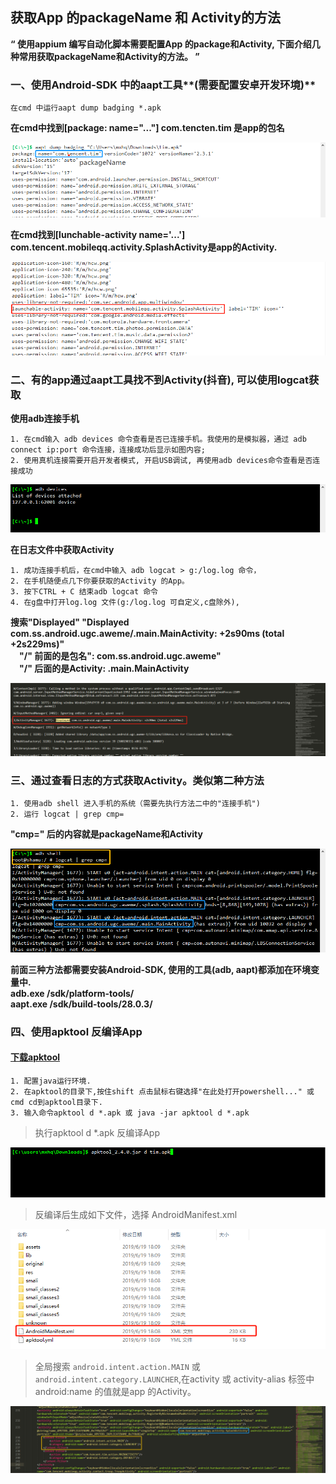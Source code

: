 ## 获取App 的packageName 和 Activity的方法

**“ 使用appium 编写自动化脚本需要配置App 的package和Activity, 下面介绍几种常用获取packageName和Activity的方法。 ”**

### 一、使用Android-SDK 中的aapt工具**(需要配置安卓开发环境)**
~~~
在cmd 中运行aapt dump badging *.apk
~~~

**在cmd中找到[package: name="..."] com.tencten.tim 是app的包名**

![app的package](./img/packageName.jpg)</br>

**在cmd找到[lunchable-activity name='...'] com.tencent.mobileqq.activity.SplashActivity是app的Activity.**</br>

![app的Activity](./img/activity.jpg)</br>

### 二、有的app通过aapt工具找不到Activity(抖音), 可以使用logcat获取
**使用adb连接手机**

~~~ 
1. 在cmd输入 adb devices 命令查看是否已连接手机。我使用的是模拟器，通过 adb connect ip:port 命令连接，连接成功后显示如图内容;
2. 使用真机连接需要开启开发者模式, 开启USB调试, 再使用adb devices命令查看是否连接成功
~~~

![](./img/devices.jpg)

**在日志文件中获取Activity**
~~~
1. 成功连接手机后，在cmd中输入 adb logcat > g:/log.log 命令，
2. 在手机随便点几下你要获取的Activity 的App。 
3. 按下CTRL + C 结束adb logcat 命令
4. 在g盘中打开log.log 文件(g:/log.log 可自定义,c盘除外), 
~~~
**搜索"Displayed" "Displayed com.ss.android.ugc.aweme/.main.MainActivity: +2s90ms (total +2s229ms)"<br>
&emsp;"/" 前面的是包名": com.ss.android.ugc.aweme"<br>
&emsp;"/" 后面的是Activity: .main.MainActivity**

![](./img/logcat.jpg)

### 三、通过查看日志的方式获取Activity。类似第二种方法
~~~
1. 使用adb shell 进入手机的系统（需要先执行方法二中的"连接手机")
2. 运行 logcat | grep cmp=
~~~

**"cmp=" 后的内容就是packageName和Activity**

![](./img/adbshell.jpg)

**前面三种方法都需要安装Android-SDK, 使用的工具(adb, aapt)都添加在环境变量中. <br>
adb.exe /sdk/platform-tools/<br>
aapt.exe /sdk/build-tools/28.0.3/**

### 四、使用apktool 反编译App
#### [下载apktool](https://bitbucket.org/iBotPeaches/apktool/downloads/apktool_2.4.0.jar)
~~~
1. 配置java运行环境.
2. 在apktool的目录下,按住shift 点击鼠标右键选择"在此处打开powershell..." 或 cmd cd到apktool目录下.
3. 输入命令apktool d *.apk 或 java -jar apktool d *.apk
~~~

> 执行apktool d *.apk 反编译App

![](./img/apktool.jpg)

>  反编译后生成如下文件，选择 AndroidManifest.xml

![](./img/de.jpg)

> 全局搜索 `android.intent.action.MAIN` 或 `android.intent.category.LAUNCHER`,在activity 或 activity-alias 标签中android:name 的值就是app 的Activity。

![](./img/xml.jpg)
